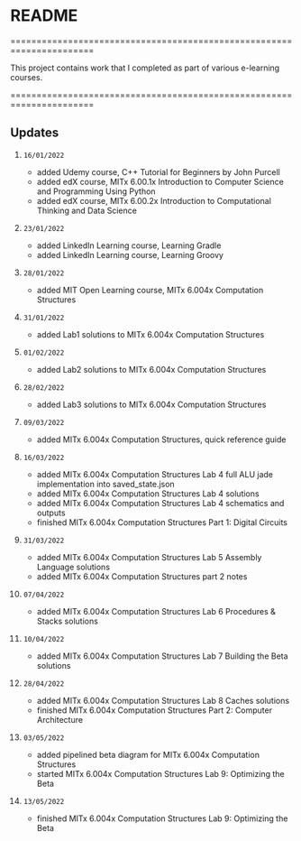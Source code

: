 
# README

======================================================================

This project contains work that I completed as part of various e-learning courses.

======================================================================

## Updates

1. `16/01/2022`
   - added Udemy course, C++ Tutorial for Beginners by John Purcell
   - added edX course, MITx 6.00.1x Introduction to Computer Science and Programming Using Python
   - added edX course, MITx 6.00.2x Introduction to Computational Thinking and Data Science

2. `23/01/2022`
   - added LinkedIn Learning course, Learning Gradle
   - added LinkedIn Learning course, Learning Groovy

3. `28/01/2022`
   - added MIT Open Learning course, MITx 6.004x Computation Structures

4. `31/01/2022`
   - added Lab1 solutions to MITx 6.004x Computation Structures

5. `01/02/2022`
   - added Lab2 solutions to MITx 6.004x Computation Structures

6. `28/02/2022`
   - added Lab3 solutions to MITx 6.004x Computation Structures

7. `09/03/2022`
   - added MITx 6.004x Computation Structures, quick reference guide

8. `16/03/2022`
   - added MITx 6.004x Computation Structures Lab 4 full ALU jade implementation into saved_state.json
   - added MITx 6.004x Computation Structures Lab 4 solutions
   - added MITx 6.004x Computation Structures Lab 4 schematics and outputs
   - finished MITx 6.004x Computation Structures Part 1: Digital Circuits

9. `31/03/2022`
   - added MITx 6.004x Computation Structures Lab 5 Assembly Language solutions
   - added MITx 6.004x Computation Structures part 2 notes

10. `07/04/2022`
    - added MITx 6.004x Computation Structures Lab 6 Procedures & Stacks solutions

11. `10/04/2022`
    - added MITx 6.004x Computation Structures Lab 7 Building the Beta solutions

12. `28/04/2022`
    - added MITx 6.004x Computation Structures Lab 8 Caches solutions
    - finished MITx 6.004x Computation Structures Part 2: Computer Architecture

13. `03/05/2022`
    - added pipelined beta diagram for MITx 6.004x Computation Structures
    - started MITx 6.004x Computation Structures Lab 9: Optimizing the Beta

14. `13/05/2022`
    - finished MITx 6.004x Computation Structures Lab 9: Optimizing the Beta
